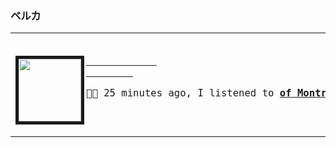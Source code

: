 ### ベルカ

<table><tr><td>
    

<big>
    <pre>
        <a align="left" href="https://www.youtube.com/results?search_query=of+Montreal+It&#39;s+Different+for+Girls" target="_blank">
            <img border="5" align="left" width="100" height="100" src="https:&#x2F;&#x2F;lastfm.freetls.fastly.net&#x2F;i&#x2F;u&#x2F;174s&#x2F;cc73349ebea683c46efb709667afbdfc.jpg">
        </a><p align="right">🎵🎶 25 minutes ago, I listened to <b><a href="https://www.youtube.com/results?search_query=of+Montreal+It&#39;s+Different+for+Girls" target="_blank">of Montreal - It&#39;s Different for Girls</a> 🔗</b></p>
</pre></big>
</td></tr></table>